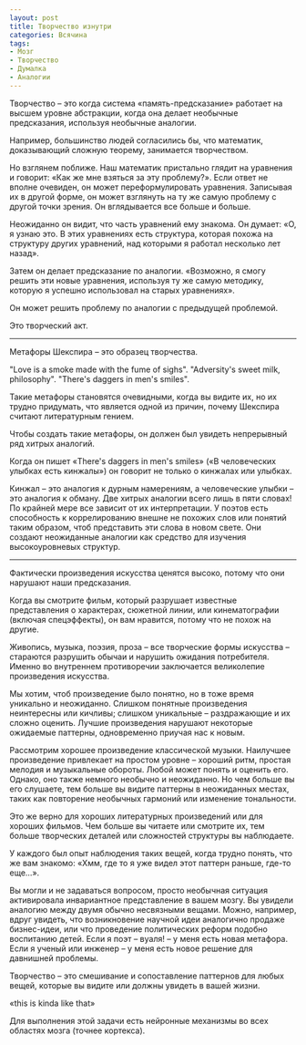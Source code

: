 ```yaml
---
layout: post
title: Творчество изнутри
categories: Всячина
tags:
- Мозг
- Творчество
- Думалка
- Аналогии
---
```


Творчество – это когда система «память-предсказание» работает на высшем уровне абстракции, когда она делает необычные предсказания, используя необычные аналогии. 

Например, большинство людей согласились бы, что математик, доказывающий сложную теорему, занимается творчеством. 

Но взглянем поближе. 
Наш математик пристально глядит на уравнения и говорит: «Как же мне взяться за эту проблему?». 
Если ответ не вполне очевиден, он может переформулировать уравнения. Записывая их в другой форме, он может взглянуть на ту же самую проблему с другой точки зрения. Он вглядывается все больше и больше.

Неожиданно он видит, что часть уравнений ему знакома. Он думает: «О, я узнаю это. В этих уравнениях есть структура, которая похожа на структуру других уравнений, над которыми я работал несколько лет назад».

Затем он делает предсказание по аналогии.
«Возможно, я смогу решить эти новые уравнения, используя ту же самую методику, которую я успешно использовал на старых уравнениях». 

Он может решить проблему по аналогии с предыдущей проблемой.

Это творческий акт.

---------------------
Метафоры Шекспира – это образец творчества.

"Love is a smoke made with the fume of sighs".
"Adversity's sweet milk, philosophy".
"There's daggers in men's smiles".

Такие метафоры становятся очевидными, когда вы видите их, но их трудно придумать, что является одной из причин, почему Шекспира считают литературным гением.

Чтобы создать такие метафоры, он должен был увидеть непрерывный ряд хитрых аналогий.

Когда он пишет «There's daggers in men's smiles» («В человеческих улыбках есть кинжалы») он говорит не только о кинжалах или улыбках.

Кинжал – это аналогия к дурным намерениям, а человеческие улыбки – это аналогия к обману. 
Две хитрых аналогии всего лишь в пяти словах! 
По крайней мере все зависит от их интерпретации. 
У поэтов есть способность к коррелированию внешне не похожих слов или понятий таким образом, чтоб представить эти слова в новом свете. Они создают неожиданные аналогии как средство для изучения высокоуровневых структур.

----------------------
Фактически произведения искусства ценятся высоко, потому что они нарушают наши предсказания.

Когда вы смотрите фильм, который разрушает известные представления о характерах, сюжетной линии, или кинематографии (включая спецэффекты), он вам нравится, потому что не похож на другие. 

Живопись, музыка, поэзия, проза – все творческие формы искусства – стараются разрушить обычаи и нарушить ожидания потребителя. Именно во внутреннем противоречии заключается великолепие произведения искусства. 

Мы хотим, чтоб произведение было понятно, но в тоже время уникально и неожиданно. 
Слишком понятные произведения неинтересны или кичливы; слишком уникальные – раздражающие и их сложно оценить. Лучшие произведения нарушают некоторые ожидаемые паттерны, одновременно приучая нас к новым.

Рассмотрим хорошее произведение классической музыки. 
Наилучшее произведение привлекает на простом уровне – хороший ритм, простая мелодия и музыкальные обороты. Любой может понять и оценить его. 
Однако, оно также немного необычно и неожиданно. 
Но чем больше вы его слушаете, тем больше вы видите паттерны в неожиданных местах, таких как повторение необычных гармоний или изменение тональности. 

Это же верно для хороших литературных произведений или для хороших фильмов. Чем больше вы читаете или смотрите их, тем больше творческих деталей или сложностей структуры вы наблюдаете.

У каждого был опыт наблюдения таких вещей, когда трудно понять, что же вам знакомо: «Хмм, где то я уже видел этот паттерн раньше, где-то еще…». 

Вы могли и не задаваться вопросом, просто необычная ситуация активировала инвариантное представление в вашем мозгу. Вы увидели аналогию между двумя обычно несвязными вещами. Можно, например, вдруг увидеть, что возникновение научной идеи аналогично продаже бизнес-идеи, или что проведение политических реформ подобно воспитанию детей. 
Если я поэт – вуаля! – у меня есть новая метафора. 
Если я ученый или инженер – у меня есть новое решение для давнишней проблемы. 

Творчество – это смешивание и сопоставление паттернов для любых вещей, которые вы видите или должны увидеть в вашей жизни. 

«this is kinda like that»

Для выполнения этой задачи есть нейронные механизмы во всех областях мозга (точнее кортекса).